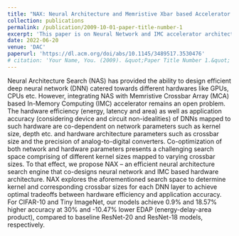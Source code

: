 ```yaml
---
title: "NAX: Neural Architecture and Memristive Xbar based Accelerator Co-design"
collection: publications
permalink: /publication/2009-10-01-paper-title-number-1
excerpt: 'This paper is on Neural Network and IMC accelerator architecture co-design.'
date: 2022-06-20
venue: 'DAC'
paperurl: 'https://dl.acm.org/doi/abs/10.1145/3489517.3530476'
# citation: 'Your Name, You. (2009). &quot;Paper Title Number 1.&quot; <i>Journal 1</i>. 1(1).'
---
```


Neural Architecture Search (NAS) has provided the ability to design efficient deep neural network (DNN) catered towards different hardwares like GPUs, CPUs etc. However, integrating NAS with Memristive Crossbar Array (MCA) based In-Memory Computing (IMC) accelerator remains an open problem. The hardware efficiency (energy, latency and area) as well as application accuracy (considering device and circuit non-idealities) of DNNs mapped to such hardware are co-dependent on network parameters such as kernel size, depth etc. and hardware architecture parameters such as crossbar size and the precision of analog-to-digital converters. Co-optimization of both network and hardware parameters presents a challenging search space comprising of different kernel sizes mapped to varying crossbar sizes. To that effect, we propose NAX – an efficient neural architecture search engine that co-designs neural network and IMC based hardware architecture. NAX explores the aforementioned search space to determine kernel and corresponding crossbar sizes for each DNN layer to achieve optimal tradeoffs between hardware efficiency and application accuracy. For CIFAR-10 and Tiny ImageNet, our models achieve 0.9% and 18.57% higher accuracy at 30% and -10.47% lower EDAP (energy-delay-area product), compared to baseline ResNet-20 and ResNet-18 models, respectively.